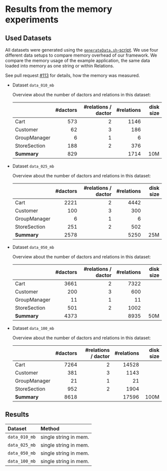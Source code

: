 # Results from the memory experiments

## Used Datasets

All datasets were generated using the [`generateData.sh`-script](../scripts/generateData.sh).
We use four different data setups to compare memory overhead of our framework.
We compare the memory usage of the example application, the same data loaded into memory as one string or within Relations.

See pull request [#113](https://github.com/CodeLionX/actordb/pull/113) for details, how the memory was measured.

- Dataset `data_010_mb`

  Overview about the number of dactors and relations in this dataset:
  
  |  | #dactors | #relations / dactor | #relations | disk size |
  |:-|---------:|--------------------:|-----------:|----------:|
  | Cart | 573 | 2 | 1146 |  |
  | Customer | 62 | 3 | 186 |  |
  | GroupManager | 6 | 1 | 6 |  |
  | StoreSection | 188 | 2 | 376 |  |
  | **Summary** | 829 |  | 1714 | 10M |

- Dataset `data_025_mb`

  Overview about the number of dactors and relations in this dataset:
  
    |  | #dactors | #relations / dactor | #relations | disk size |
    |:-|---------:|--------------------:|-----------:|----------:|
    | Cart | 2221 | 2 | 4442 |  |
    | Customer | 100 | 3 | 300 |  |
    | GroupManager | 6 | 1 | 6 |  |
    | StoreSection | 251 | 2 | 502 |  |
    | **Summary** | 2578 |  | 5250 | 25M |
  
- Dataset `data_050_mb`

  Overview about the number of dactors and relations in this dataset:
  
  |  | #dactors | #relations / dactor | #relations | disk size |
  |:-|---------:|--------------------:|-----------:|----------:|
  | Cart | 3661 | 2 | 7322 |  |
  | Customer | 200 | 3 | 600 |  |
  | GroupManager | 11 | 1 | 11 |  |
  | StoreSection | 501 | 2 | 1002 |  |
  | **Summary** | 4373 |  | 8935 | 50M |

  
- Dataset `data_100_mb`

  Overview about the number of dactors and relations in this dataset:
  
  |  | #dactors | #relations / dactor | #relations | disk size |
  |:-|---------:|--------------------:|-----------:|----------:|
  | Cart | 7264 | 2 | 14528 |  |
  | Customer | 381 | 3 | 1143 |  |
  | GroupManager | 21 | 1 | 21 |  |
  | StoreSection | 952 | 2 | 1904 |  |
  | **Summary** | 8618 |  | 17596 | 100M |

## Results

| Dataset       | Method                |
|:--------------|:----------------------|
| `data_010_mb` | single string in mem. |
| `data_025_mb` | single string in mem. |
| `data_050_mb` | single string in mem. |
| `data_100_mb` | single string in mem. |
